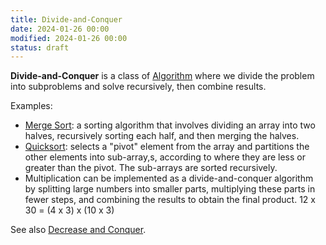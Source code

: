 ```yaml
---
title: Divide-and-Conquer
date: 2024-01-26 00:00
modified: 2024-01-26 00:00
status: draft
---
```


**Divide-and-Conquer** is a class of [Algorithm](algorithm.md) where we divide the problem into subproblems and solve recursively, then combine results.

Examples:

- [Merge Sort](merge-sort.md): a sorting algorithm that involves dividing an array into two halves, recursively sorting each half, and then merging the halves.
- [Quicksort](quicksort.md): selects a "pivot" element from the array and partitions the other elements into sub-array,s, according to where they are less or greater than the pivot. The sub-arrays are sorted recursively.
- Multiplication can be implemented as a divide-and-conquer algorithm by splitting large numbers into smaller parts, multiplying these parts in fewer steps, and combining the results to obtain the final product. 12 x 30 = (4 x 3) x (10 x 3)

See also [Decrease and Conquer](decrease-and-conquer.md).